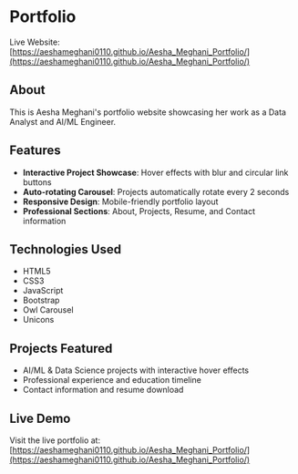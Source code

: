 # Portfolio

Live Website: [https://aeshameghani0110.github.io/Aesha_Meghani_Portfolio/](https://aeshameghani0110.github.io/Aesha_Meghani_Portfolio/)

## About

This is Aesha Meghani's portfolio website showcasing her work as a Data Analyst and AI/ML Engineer.

## Features

- **Interactive Project Showcase**: Hover effects with blur and circular link buttons
- **Auto-rotating Carousel**: Projects automatically rotate every 2 seconds
- **Responsive Design**: Mobile-friendly portfolio layout
- **Professional Sections**: About, Projects, Resume, and Contact information

## Technologies Used

- HTML5
- CSS3
- JavaScript
- Bootstrap
- Owl Carousel
- Unicons

## Projects Featured

- AI/ML & Data Science projects with interactive hover effects
- Professional experience and education timeline
- Contact information and resume download

## Live Demo

Visit the live portfolio at: [https://aeshameghani0110.github.io/Aesha_Meghani_Portfolio/](https://aeshameghani0110.github.io/Aesha_Meghani_Portfolio/)
